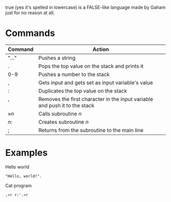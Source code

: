 true (yes it's spelled in lowercase) is a FALSE-like language made by Gaham just for no reason at all.
# Commands
| Command | Action |
| --- | --- |
| "..." | Pushes a string 
| . | Pops the top value on the stack and prints it
| 0-9 | Pushes a number to the stack
| , | Gets input and gets set as input variable's value
| : | Duplicates the top value on the stack
| ' | Removes the first character in the input variable and push it to the stack
| »*n* | Calls subroutine *n*
| *n*: | Creates subroutine *n*
| ; | Returns from the subroutine to the main line
# Examples
Hello world
```
"Hello, world!".
```
Cat program
```
,»r r:'.»r
```
